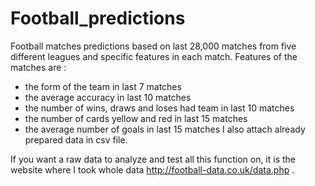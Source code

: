 # Football_predictions
Football matches predictions based on last 28,000 matches from five different leagues and specific features in each match.
Features of the matches are : 
- the form of the team in last 7 matches 
- the average accuracy in last 10 matches 
- the number of wins, draws and loses had team in last 10 matches 
- the number of cards yellow and red in last 15 matches
- the average number of goals in last 15 matches
I also attach already prepared data in csv file.

If you want a raw data to analyze and test all this function on, it is the website where I took whole data http://football-data.co.uk/data.php . 
